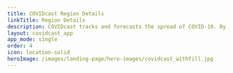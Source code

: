```yaml
---
title: COVIDcast Region Details
linkTitle: Region Details
description: COVIDcast tracks and forecasts the spread of COVID-19. By Carnegie Mellon's Delphi Research Group.
layout: covidcast_app
app_mode: single
order: 4
icon: location-solid
heroImage: /images/landing-page/hero-images/covidcast_withfill.jpg
---
```

